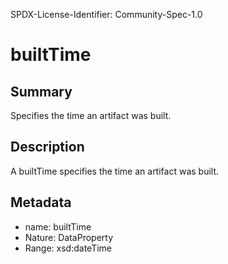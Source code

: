 SPDX-License-Identifier: Community-Spec-1.0

# builtTime

## Summary

Specifies the time an artifact was built.

## Description

A builtTime specifies the time an artifact was built.

## Metadata

- name: builtTime
- Nature: DataProperty
- Range: xsd:dateTime

